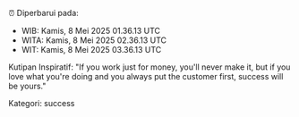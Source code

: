 ⏰ Diperbarui pada:
- WIB: Kamis, 8 Mei 2025 01.36.13 UTC
- WITA: Kamis, 8 Mei 2025 02.36.13 UTC
- WIT: Kamis, 8 Mei 2025 03.36.13 UTC

Kutipan Inspiratif:
"If you work just for money, you'll never make it, but if you love what you're doing and you always put the customer first, success will be yours."


Kategori: success

